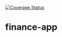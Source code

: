 [![Coverage Status](https://coveralls.io/repos/github/OliveiraLennon/finance-app/badge.svg?branch=main)](https://coveralls.io/github/OliveiraLennon/finance-app?branch=main)

# finance-app
